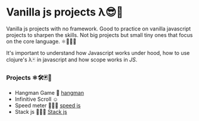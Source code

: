 # Vanilla js projects λ😎🚀

Vanilla js projects with no framework. Good to practice on vanilla javascript projects to sharpen the skills.
Not big projects but small tiny ones that focus on the core language. ⚛️💪🏻🤓

It's important to understand how Javascript works under hood, how to use clojure's λ🃏 in javascript and how scope works in _JS_.

### Projects ⚛️🛠🃏🤗

* Hangman Game 🐙 [hangman](https://codepen.io/legionista1994/pen/ExPdMZB)
* Infinitive Scroll ☺️
* Speed meter 🧚🏻‍♂️ [speed js](https://codepen.io/legionista1994/pen/xxZyBdK)
* Stack js 🧚🏻‍🍛  [Stack js](https://codepen.io/legionista1994/pen/dyGrKEe)

